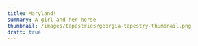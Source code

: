 ```yaml
---
title: Maryland!
summary: A girl and her horse
thumbnail: /images/tapestries/georgia-tapestry-thumbnail.png
draft: true
---
```

